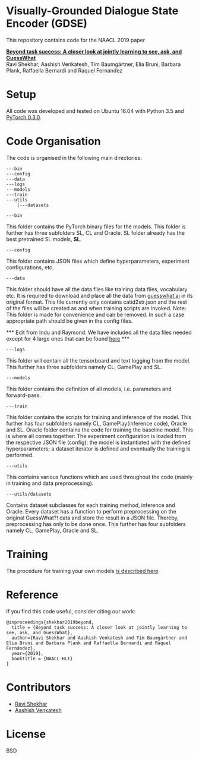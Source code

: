 # Visually-Grounded Dialogue State Encoder (GDSE)
This repository contains code for the NAACL 2019 paper

**[Beyond task success: A closer look at jointly learning to see, ask, and GuessWhat](https://arxiv.org/abs/1809.03408)**  
Ravi Shekhar, Aashish Venkatesh, Tim Baumgärtner, Elia Bruni, Barbara Plank, Raffaella Bernardi and Raquel Fernández

# Setup
All code was developed and tested on Ubuntu 16.04 with Python 3.5 and [PyTorch 0.3.0](https://pytorch.org/get-started/previous-versions/). 

# Code Organisation
The code is organised in the following main directories: 


```
---bin
---config 
---data
---logs
---models
---train
---utils
    |---datasets
```

```
---bin
```
This folder contains the PyTorch binary files for the models. This folder is further has three subfolders SL, CL and Oracle. SL folder already has the best pretrained SL models, **SL**. 

```
---config
```
This folder contains JSON files which define hyperparameters, experiment configurations, etc.

```
---data
```
This folder should have all the data files like training data files, vocabulary etc. It is required to download and place all the data from [guesswhat.ai](http://guesswhat.ai) in its original format. This file currently only contains catid2str.json and the rest of the files will be created as and when training scripts are invoked. Note: This folder is made for convenience and can be removed. In such a case appropriate path should be given in the config files.

*** Edit from Indu and Raymond: We have included all the data files needed except for 4 large ones that can be found [here](https://drive.google.com/drive/folders/1xvILtwBGdLiQZAmbBYSrlt4wfthjQv1Q?usp=sharing) ***

```
---logs
```
This folder will contain all the tensorboard and text logging from the model. This further has three subfolders namely CL, GamePlay and SL.

```
---models
```
This folder contains the definition of all models, i.e. parameters and forward-pass.
```
---train
```
This folder contains the scripts for training and inference of the model. This further has four subfolders namely CL, GamePlay(inference code), Oracle and SL. Oracle folder contains the code for training the baseline model. This is where all comes together: The experiment configuration is loaded from the respective JSON file (config); the model is instantiated with the defined hyperparameters; a dataset iterator is defined and eventually the training is performed.

```
---utils
```
This contains various functions which are used throughout the code (mainly in training and data preprocessing).

```
---utils/datasets
```
Contains dataset subclasses for each training method, inference and Oracle. Every dataset has a function to perform preprocessing on the original GuessWhat?! data and store the result in a JSON file. Thereby, preprocessing has only to be done once. This further has four subfolders namely CL, GamePlay, Oracle and SL. 

# Training

The procedure for training your own models [is described here](TRAINING.md)


# Reference

If you find this code useful, consider citing our work:

```
@inproceedings{shekhar2019beyond,
  title = {Beyond task success: A closer look at jointly learning to see, ask, and GuessWhat},
  author={Ravi Shekhar and Aashish Venkatesh and Tim Baumgärtner and Elia Bruni and Barbara Plank and Raffaella Bernardi and Raquel Fernández},
  year={2019},
  booktitle = {NAACL-HLT}
}
```

# Contributors

* [Ravi Shekhar](http://shekharravi.github.io)
* [Aashish Venkatesh](https://github.com/AashishV/)

# License

BSD

